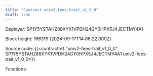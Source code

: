 ```yaml
---
title: "Contract univ2-fees-trait_v1_0_0"
draft: true
---
```

Deployer: SP1Y5YSTAHZ88XYK1VPDH24GY0HPX5J4JECTMY4A1


 



Block height: 166319 (2024-09-17T14:06:22.000Z)

Source code: {{<contractref "univ2-fees-trait_v1_0_0" SP1Y5YSTAHZ88XYK1VPDH24GY0HPX5J4JECTMY4A1 univ2-fees-trait_v1_0_0>}}

Functions:


